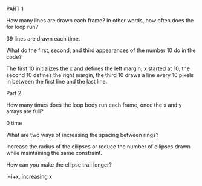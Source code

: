 PART 1

How many lines are drawn each frame? In other words, how often does the for loop run?

39 lines are drawn each time.

What do the first, second, and third appearances of the number 10 do in the code?

The first 10 initializes the x and defines the left margin, x started at 10, the second 10 defines the right margin, the third 10 draws a line every 10 pixels in between the first line and the last line.


Part 2

How many times does the loop body run each frame, once the x and y arrays are full?

0 time

What are two ways of increasing the spacing between rings?

Increase the radius of the ellipses or reduce the number of ellipses drawn while maintaining the same constraint.

How can you make the ellipse trail longer?

i=i+x, increasing x

